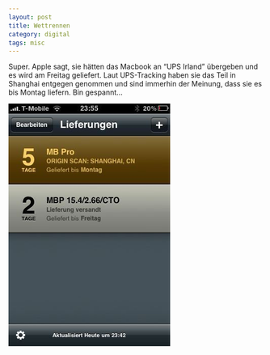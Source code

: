 ```yaml
---
layout: post
title: Wettrennen
category: digital
tags: misc
---
```


Super. Apple sagt, sie hätten das Macbook an “UPS Irland” übergeben und es wird am Freitag geliefert.
Laut UPS-Tracking haben sie das Teil in Shanghai entgegen genommen und sind immerhin der Meinung, dass sie es bis Montag liefern.
Bin gespannt…

![](/media/p_480_320_0732C61B-D3B5-4CFB-9EF9-367E68AEE196.jpeg)